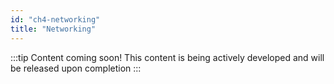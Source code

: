 ```yaml
---
id: "ch4-networking"
title: "Networking"
---
```


:::tip Content coming soon! 
This content is being actively developed and will be released upon completion
::: 